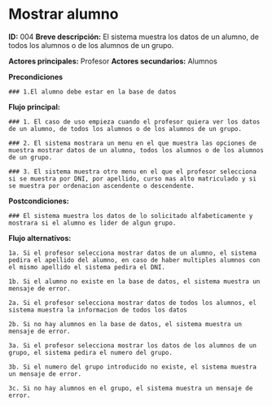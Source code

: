 # **Mostrar alumno**

 **ID:** 004
 **Breve descripción:** El sistema muestra los datos de un alumno, de todos los alumnos o de los alumnos de un grupo.

 **Actores principales:** Profesor
 **Actores secundarios:** Alumnos

 **Precondiciones**

	### 1.El alumno debe estar en la base de datos

 **Flujo principal:**
	
	### 1. El caso de uso empieza cuando el profesor quiera ver los datos de un alumno, de todos los alumnos o de los alumnos de un grupo.

	### 2. El sistema mostrara un menu en el que muestra las opciones de muestra mostrar datos de un alumno, todos los alumnos o de los alumnos de un grupo.

	### 3. El sistema muestra otro menu en el que el profesor selecciona si se muestra por DNI, por apellido, curso mas alto matriculado y si se muestra por ordenacion ascendente o descendente.

 **Postcondiciones:**
	
	### El sistema muestra los datos de lo solicitado alfabeticamente y mostrara si el alumno es lider de algun grupo.


 **Flujo alternativos:**
	
	1a. Si el profesor selecciona mostrar datos de un alumno, el sistema pedira el apellido del alumno, en caso de haber multiples alumnos con el mismo apellido el sistema pedira el DNI. 

	1b. Si el alumno no existe en la base de datos, el sistema muestra un mensaje de error.

	2a. Si el profesor selecciona mostrar datos de todos los alumnos, el sistema muestra la informacion de todos los datos

	2b. Si no hay alumnos en la base de datos, el sistema muestra un mensaje de error.

	3a. Si el profesor selecciona mostrar los datos de los alumnos de un grupo, el sistema pedira el numero del grupo.

	3b. Si el numero del grupo introducido no existe, el sistema muestra un mensaje de error.

	3c. Si no hay alumnos en el grupo, el sistema muestra un mensaje de error.
